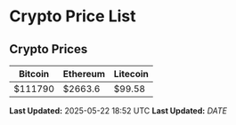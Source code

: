 # Crypto Price List

## Crypto Prices
| Bitcoin | Ethereum | Litecoin |
| ------- | -------- | -------- |
| $111790 | $2663.6 | $99.58 |
**Last Updated:** 2025-05-22 18:52 UTC
**Last Updated:** $DATE$

